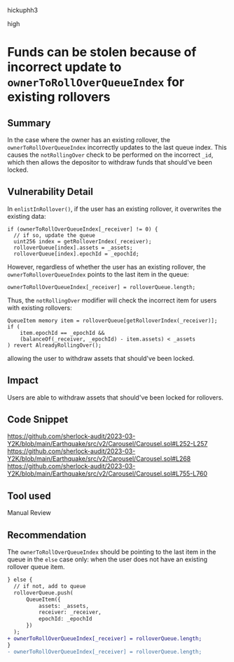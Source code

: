 hickuphh3

high

# Funds can be stolen because of incorrect update to `ownerToRollOverQueueIndex` for existing rollovers

## Summary
In the case where the owner has an existing rollover, the `ownerToRollOverQueueIndex` incorrectly updates to the last queue index. This causes the `notRollingOver` check to be performed on the incorrect `_id`, which then allows the depositor to withdraw funds that should've been locked.

## Vulnerability Detail
In `enlistInRollover()`, if the user has an existing rollover, it overwrites the existing data:
```solidity
if (ownerToRollOverQueueIndex[_receiver] != 0) {
  // if so, update the queue
  uint256 index = getRolloverIndex(_receiver);
  rolloverQueue[index].assets = _assets;
  rolloverQueue[index].epochId = _epochId;
```

However, regardless of whether the user has an existing rollover, the `ownerToRolloverQueueIndex` points to the last item in the queue:
```solidity
ownerToRollOverQueueIndex[_receiver] = rolloverQueue.length;
```

Thus, the `notRollingOver` modifier will check the incorrect item for users with existing rollovers:
```solidity
QueueItem memory item = rolloverQueue[getRolloverIndex(_receiver)];
if (
    item.epochId == _epochId &&
    (balanceOf(_receiver, _epochId) - item.assets) < _assets
) revert AlreadyRollingOver();
```
allowing the user to withdraw assets that should've been locked.

## Impact
Users are able to withdraw assets that should've been locked for rollovers.

## Code Snippet
https://github.com/sherlock-audit/2023-03-Y2K/blob/main/Earthquake/src/v2/Carousel/Carousel.sol#L252-L257
https://github.com/sherlock-audit/2023-03-Y2K/blob/main/Earthquake/src/v2/Carousel/Carousel.sol#L268
https://github.com/sherlock-audit/2023-03-Y2K/blob/main/Earthquake/src/v2/Carousel/Carousel.sol#L755-L760

## Tool used
Manual Review

## Recommendation
The `ownerToRollOverQueueIndex` should be pointing to the last item in the queue in the `else` case only: when the user does not have an existing rollover queue item.
```diff
} else {
  // if not, add to queue
  rolloverQueue.push(
      QueueItem({
          assets: _assets,
          receiver: _receiver,
          epochId: _epochId
      })
  );
+ ownerToRollOverQueueIndex[_receiver] = rolloverQueue.length;
}
- ownerToRollOverQueueIndex[_receiver] = rolloverQueue.length;
```